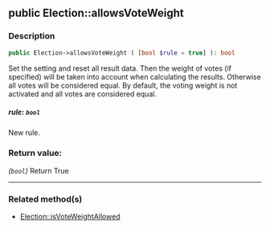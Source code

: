 ## public Election::allowsVoteWeight

### Description    

```php
public Election->allowsVoteWeight ( [bool $rule = true] ): bool
```

Set the setting and reset all result data.
Then the weight of votes (if specified) will be taken into account when calculating the results. Otherwise all votes will be considered equal.
By default, the voting weight is not activated and all votes are considered equal.
    

##### **rule:** *```bool```*   
New rule.    


### Return value:   

*(```bool```)* Return True


---------------------------------------

### Related method(s)      

* [Election::isVoteWeightAllowed](/Docs/MethodsReferences/Election%20Class/public%20Election--isVoteWeightAllowed.md)    

